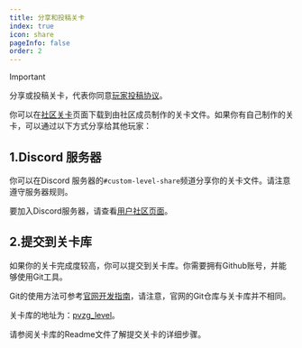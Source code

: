 ```yaml
---
title: 分享和投稿关卡
index: true
icon: share
pageInfo: false
order: 2
---
```


> [!important]
> 分享或投稿关卡，代表你同意[玩家投稿协议](/instructions/Submisson)。

你可以在[社区关卡](/custom-level/)页面下载到由社区成员制作的关卡文件。如果你有自己制作的关卡，可以通过以下方式分享给其他玩家：

## 1.Discord 服务器

你可以在Discord 服务器的`#custom-level-share`频道分享你的关卡文件。请注意遵守服务器规则。

要加入Discord服务器，请查看[用户社区页面](/contribution/)。

## 2.提交到关卡库

如果你的关卡完成度较高，你可以提交到关卡库。你需要拥有Github账号，并能够使用Git工具。

Git的使用方法可参考[官网开发指南](/guide/webGuide)，请注意，官网的Git仓库与关卡库并不相同。

关卡库的地址为：[pvzg_level](https://github.com/Gzh0821/pvzg_level)。

请参阅关卡库的Readme文件了解提交关卡的详细步骤。
